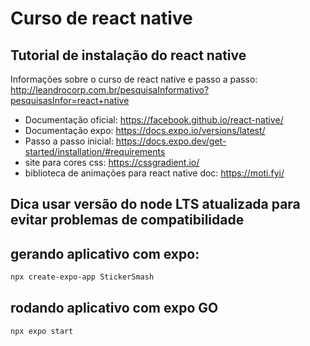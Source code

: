 # Curso de react native 

## Tutorial de instalação do react native

Informações sobre o curso de react native e passo a passo: http://leandrocorp.com.br/pesquisaInformativo?pesquisasInfor=react+native 

* Documentação oficial: https://facebook.github.io/react-native/
* Documentação expo: https://docs.expo.io/versions/latest/
* Passo a passo inicial: https://docs.expo.dev/get-started/installation/#requirements
* site para cores css: https://cssgradient.io/
* biblioteca de animações para react native doc: https://moti.fyi/ 
## Dica usar versão do node LTS atualizada para evitar problemas de compatibilidade

## gerando aplicativo com expo:
```bash
npx create-expo-app StickerSmash
```

## rodando aplicativo com expo GO
```bash
npx expo start
```
